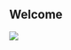 ## Welcome 
<a href="https://gkdms2710.tistory.com/category">
<img src="https://img.shields.io/badge/Tistory-FF5722?style=for-the-badge&logo=Tistory&logoColor=white">
</a>
<!--
**Yim-HaEun/Yim-HaEun** is a ✨ _special_ ✨ repository because its `README.md` (this file) appears on your GitHub profile.
![Yim-HaEun's GitHub stats](https://github-readme-stats.vercel.app/api?username=Yim-HaEun&show_icons=true&theme=radical)
Here are some ideas to get you started:

- 🔭 I’m currently working on ...

- 🌱 I’m currently learning ...

- 💬 Ask me about ...
- 📫 How to reach me: ...

-->
